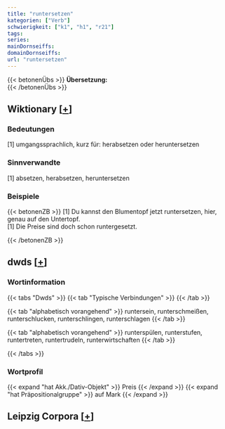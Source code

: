 ```yaml
---
title: "runtersetzen"
kategorien: ["Verb"]
schwierigkeit: ["k1", "h1", "r21"]
tags:
series:
mainDornseiffs:
domainDornseiffs:
url: "runtersetzen"
---
```


{{< betonenÜbs >}}
**Übersetzung:**  
{{< /betonenÜbs >}}

## Wiktionary [[+](https://de.wiktionary.org/wiki/runtersetzen)]

### Bedeutungen
[1] umgangssprachlich, kurz für: herabsetzen oder heruntersetzen  

### Sinnverwandte
[1] absetzen, herabsetzen, heruntersetzen  

### Beispiele
{{< betonenZB >}}
[1] Du kannst den Blumentopf jetzt runtersetzen, hier, genau auf den Untertopf.  
[1] Die Preise sind doch schon runtergesetzt.  

{{< /betonenZB >}}


## dwds [[+](https://www.dwds.de/wb/runtersetzen)]

### Wortinformation
{{< tabs "Dwds" >}}
{{< tab "Typische Verbindungen" >}}
{{< /tab >}}

{{< tab "alphabetisch vorangehend" >}}
runtersein, runterschmeißen, runterschlucken, runterschlingen, runterschlagen
{{< /tab >}}

{{< tab "alphabetisch vorangehend" >}}
runterspülen, runterstufen, runtertreten, runtertrudeln, runterwirtschaften
{{< /tab >}}

{{< /tabs >}}

### Wortprofil
{{< expand "hat Akk./Dativ-Objekt" >}} Preis {{< /expand >}}
{{< expand "hat Präpositionalgruppe" >}} auf Mark {{< /expand >}}

## Leipzig Corpora [[+](https://corpora.uni-leipzig.de/en/res?word=runtersetzen&corpusId=deu_newscrawl-public_2018)]

